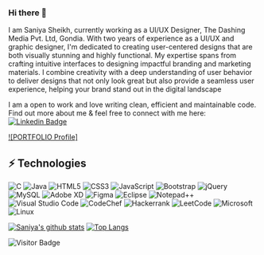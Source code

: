 ### Hi there 👋

I am Saniya Sheikh, currently working as a UI/UX Designer, The Dashing Media Pvt. Ltd, Gondia. 
With two years of experience as a UI/UX and graphic designer, I'm dedicated to creating user-centered designs that are both visually stunning and highly functional. My expertise spans from crafting intuitive interfaces to designing impactful branding and marketing materials. I combine creativity with a deep understanding of user behavior to deliver designs that not only look great but also provide a seamless user experience, helping your brand stand out in the digital landscape

I am a open to work and love writing clean, efficient and maintainable code. Find out more about me & feel free to connect with me here:
[![Linkedin Badge](https://img.shields.io/badge/-saniyasheikh-blue?style=flat-square&logo=Linkedin&logoColor=white&link=https://www.linkedin.com/in/saniya-sheikh16/)](https://www.linkedin.com/in/saniya-sheikh16/)

[![PORTFOLIO Profile]](https://Saniya-Sheikh.github.io/portfolio/)

## ⚡ Technologies
![C](https://img.shields.io/badge/c-%2300599C.svg?style=for-the-badge&logo=c&logoColor=white)
![Java](https://img.shields.io/badge/java-%23ED8B00.svg?style=for-the-badge&logo=java&logoColor=white)
![HTML5](https://img.shields.io/badge/html5-%23E34F26.svg?style=for-the-badge&logo=html5&logoColor=white)
![CSS3](https://img.shields.io/badge/css3-%231572B6.svg?style=for-the-badge&logo=css3&logoColor=white)
![JavaScript](https://img.shields.io/badge/javascript-%23323330.svg?style=for-the-badge&logo=javascript&logoColor=%23F7DF1E)
![Bootstrap](https://img.shields.io/badge/bootstrap-%23563D7C.svg?style=for-the-badge&logo=bootstrap&logoColor=white)
![jQuery](https://img.shields.io/badge/jquery-%230769AD.svg?style=for-the-badge&logo=jquery&logoColor=white)
![MySQL](https://img.shields.io/badge/mysql-%2300f.svg?style=for-the-badge&logo=mysql&logoColor=white)
![Adobe XD](https://img.shields.io/badge/Adobe%20XD-470137?style=for-the-badge&logo=Adobe%20XD&logoColor=#FF61F6)
![Figma](https://img.shields.io/badge/figma-%23F24E1E.svg?style=for-the-badge&logo=figma&logoColor=white)
![Eclipse](https://img.shields.io/badge/Eclipse-FE7A16.svg?style=for-the-badge&logo=Eclipse&logoColor=white)
![Notepad++](https://img.shields.io/badge/Notepad++-90E59A.svg?style=for-the-badge&logo=notepad%2b%2b&logoColor=black)
![Visual Studio Code](https://img.shields.io/badge/Visual%20Studio%20Code-0078d7.svg?style=for-the-badge&logo=visual-studio-code&logoColor=white)
![CodeChef](https://img.shields.io/badge/CodeChef-%23964B00.svg?style=for-the-badge&logo=CodeChef&logoColor=white)
![Hackerrank](https://img.shields.io/badge/-Hackerrank-2EC866?style=for-the-badge&logo=HackerRank&logoColor=white)
![LeetCode](https://img.shields.io/badge/LeetCode-000000?style=for-the-badge&logo=LeetCode&logoColor=#d16c06)
![Microsoft](https://img.shields.io/badge/Microsoft-0078D4?style=for-the-badge&logo=microsoft&logoColor=white)
![Linux](https://img.shields.io/badge/Linux-FCC624?style=for-the-badge&logo=linux&logoColor=black)


[![Saniya's github stats](https://github-readme-stats.vercel.app/api?username=Saniya-Sheikh)](https://github.com/Saniya-Sheikh/github-readme-stats)
[![Top Langs](https://github-readme-stats.vercel.app/api/top-langs/?username=Saniya-Sheikh&layout=compact)](https://github.com/Saniya-Sheikh/github-readme-stats)

![Visitor Badge](https://visitor-badge.laobi.icu/badge?page_id=Saniya-Sheikh.Saniya-Sheikh)

